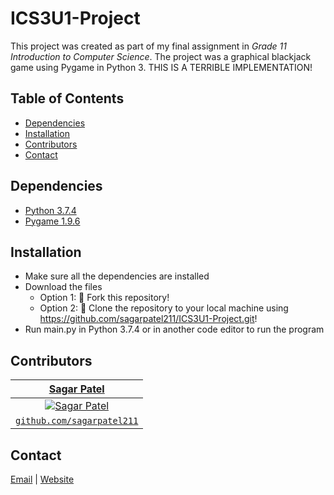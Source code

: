 # ICS3U1-Project
This project was created as part of my final assignment in *Grade 11 Introduction to Computer Science*. The project was a graphical blackjack game using Pygame in Python 3. THIS IS A TERRIBLE IMPLEMENTATION! 


## Table of Contents
* [Dependencies](#dependencies)
* [Installation](#installation)
* [Contributors](#contributors)
* [Contact](#contact)


## Dependencies
* [Python 3.7.4](https://www.python.org/downloads)
* [Pygame 1.9.6](https://www.pygame.org/download.shtml)


## Installation
* Make sure all the dependencies are installed
* Download the files
  * Option 1: 🍴 Fork this repository!
  * Option 2: 🧪 Clone the repository to your local machine using https://github.com/sagarpatel211/ICS3U1-Project.git!
* Run main.py in Python 3.7.4 or in another code editor to run the program


## Contributors
| <a href="https://github.com/sagarpatel211" target="_blank">**Sagar Patel**</a> |
| :---: |
| [![Sagar Patel](https://avatars1.githubusercontent.com/u/34544263?s=200)](https://github.com/sagarpatel211)    |
| <a href="https://github.com/sagarpatel211" target="_blank">`github.com/sagarpatel211`</a> |


## Contact
[Email](mailto:sa24pate@uwaterloo.ca) | [Website](https://sagarpatel211.github.io/)
